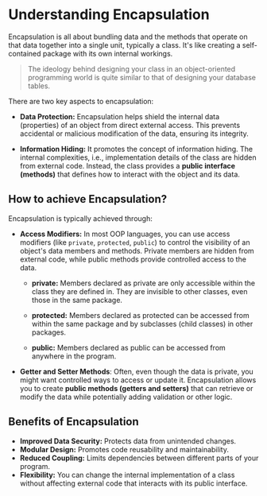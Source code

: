 # Understanding Encapsulation

Encapsulation is all about bundling data and the methods that operate on that data together into a single unit, typically a class. It's like creating a self-contained package with its own internal workings.

> The ideology behind designing your class in an object-oriented programming world is quite similar to that of designing your database tables.

There are two key aspects to encapsulation:

- **Data Protection:** Encapsulation helps shield the internal data (properties) of an object from direct external access. This prevents accidental or malicious modification of the data, ensuring its integrity.

- **Information Hiding:** It promotes the concept of information hiding. The internal complexities, i.e., implementation details of the class are hidden from external code. Instead, the class provides a **public interface (methods)** that defines how to interact with the object and its data.

## How to achieve Encapsulation?

Encapsulation is typically achieved through:

- **Access Modifiers:** In most OOP languages, you can use access modifiers (like `private`, `protected`, `public`) to control the visibility of an object's data members and methods. Private members are hidden from external code, while public methods provide controlled access to the data.

  - **private:** Members declared as private are only accessible within the class they are defined in. They are invisible to other classes, even those in the same package.

  - **protected:** Members declared as protected can be accessed from within the same package and by subclasses (child classes) in other packages.

  - **public:** Members declared as public can be accessed from anywhere in the program.

- **Getter and Setter Methods**: Often, even though the data is private, you might want controlled ways to access or update it. Encapsulation allows you to create **public methods (getters and setters)** that can retrieve or modify the data while potentially adding validation or other logic.

## Benefits of Encapsulation

- **Improved Data Security:** Protects data from unintended changes.
- **Modular Design:** Promotes code reusability and maintainability.
- **Reduced Coupling:** Limits dependencies between different parts of your program.
- **Flexibility:** You can change the internal implementation of a class without affecting external code that interacts with its public interface.

